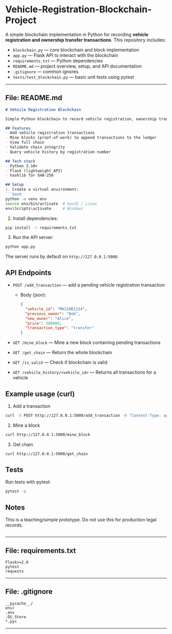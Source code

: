 # Vehicle-Registration-Blockchain-Project

A simple blockchain implementation in Python for recording **vehicle registration and ownership transfer transactions**. This repository includes:

* `blockchain.py` — core blockchain and block implementation
* `app.py` — Flask API to interact with the blockchain
* `requirements.txt` — Python dependencies
* `README.md` — project overview, setup, and API documentation
* `.gitignore` — common ignores
* `tests/test_blockchain.py` — basic unit tests using pytest

---

## File: README.md

````markdown
# Vehicle Registration Blockchain

Simple Python blockchain to record vehicle registration, ownership transfers, and related transactions.

## Features
- Add vehicle registration transactions
- Mine blocks (proof-of-work) to append transactions to the ledger
- View full chain
- Validate chain integrity
- Query vehicle history by registration number

## Tech stack
- Python 3.10+
- Flask (lightweight API)
- hashlib for SHA-256

## Setup
1. Create a virtual environment:
```bash
python -m venv env
source env/bin/activate  # macOS / Linux
env\Scripts\activate     # Windows
````

2. Install dependencies:

```bash
pip install -r requirements.txt
```

3. Run the API server:

```bash
python app.py
```

The server runs by default on `http://127.0.0.1:5000`.

## API Endpoints

* `POST /add_transaction` — add a pending vehicle registration transaction

  * Body (json):

    ```json
    {
      "vehicle_id": "MH12AB1234",
      "previous_owner": "Bob",
      "new_owner": "Alice",
      "price": 500000,
      "transaction_type": "transfer"
    }
    ```
* `GET /mine_block` — Mine a new block containing pending transactions
* `GET /get_chain` — Return the whole blockchain
* `GET /is_valid` — Check if blockchain is valid
* `GET /vehicle_history/<vehicle_id>` — Returns all transactions for a vehicle

## Example usage (curl)

1. Add a transaction

```bash
curl -X POST http://127.0.0.1:5000/add_transaction -H "Content-Type: application/json" -d '{"vehicle_id":"MH12AB1234","previous_owner":"Bob","new_owner":"Alice","price":500000,"transaction_type":"transfer"}'
```

2. Mine a block

```bash
curl http://127.0.0.1:5000/mine_block
```

3. Get chain

```bash
curl http://127.0.0.1:5000/get_chain
```

## Tests

Run tests with pytest:

```bash
pytest -q
```

## Notes

This is a teaching/simple prototype. Do not use this for production legal records.

```
```

---

## File: requirements.txt

```
Flask>=2.0
pytest
requests
```

---

## File: .gitignore

```
__pycache__/
env/
.env
.DS_Store
*.pyc
```

---

